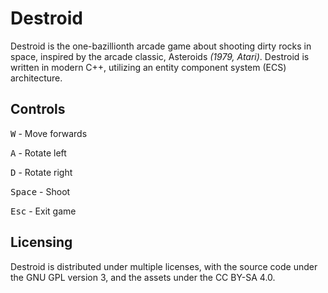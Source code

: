 # Destroid

Destroid is the one-bazillionth arcade game about shooting dirty rocks in space, inspired by the
arcade classic, Asteroids *(1979, Atari)*. Destroid is written in modern C++, utilizing an entity
component system (ECS) architecture.

## Controls

<kbd>W</kbd> - Move forwards

<kbd>A</kbd> - Rotate left

<kbd>D</kbd> - Rotate right

<kbd>Space</kbd> - Shoot

<kbd>Esc</kbd> - Exit game

## Licensing

Destroid is distributed under multiple licenses, with the source code under the GNU GPL version 3,
and the assets under the CC BY-SA 4.0.
